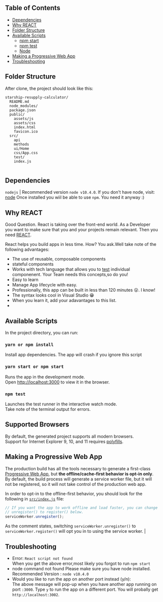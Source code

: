 
## Table of Contents


- [Dependencies](#dependencies)
- [Why REACT](#why-react)
- [Folder Structure](#folder-structure)
- [Available Scripts](#available-scripts)
  - [npm start](#npm-start)
  - [npm test](#npm-test)
  - [Node](#node)
- [Making a Progressive Web App](#making-a-progressive-web-app)
- [Troubleshooting](#making-a-progressive-web-app)


## Folder Structure

After clone, the project should look like this:

```
starship-resupply-calculator/
  README.md
  node_modules/
  package.json
  public/
    assets/js
    assets/css
    index.html
    favicon.ico
  src/
    api
    methods
    ui/Home    
    css/App.css
    test/  
    index.js
    
```

## Dependencies
`nodejs` | Recommended version `node v10.4.0`.
If you don't have node, visit: [node](#https://nodejs.org) 
Once installed you wiil be able to use `npm`. You need it anyway :)

## Why REACT
Good Question. React is taking over the front-end world. As a Developer you want to make sure that you and your projects remain relevant. Then you need [REACT](#). 

React helps you build apps in less time. How? You ask.Well take note of the following advantages:

  - The use of reusable, composable components
  - stateful components
  - Works with tech language that allows you to [test](#https://jestjs.io/) individual componenent. Your Team needs this concepts,so do you!
  - Easy to learn
  -  Manage App lifecycle with easy.
  - Professionally, this app can be built in less than 120 minutes 😮. I know!
  - The syntax looks cool in Visual Studio 😁
  - When you learn it, add your adavantages to this list.
  - 


## Available Scripts

In the project directory, you can run:

### `yarn or npm install`

Install app dependencies. The app will crash if you ignore this script

### `yarn start or npm start`

Runs the app in the development mode.<br>
Open [http://localhost:3000](http://localhost:3000) to view it in the browser.


### `npm test`

Launches the test runner in the interactive watch mode.<br>
Take note of the terminal output for errors.


## Supported Browsers

By default, the generated project supports all modern browsers.<br>
Support for Internet Explorer 9, 10, and 11 requires [polyfills](https://github.com/facebook/create-react-app/blob/master/packages/react-app-polyfill/README.md).




## Making a Progressive Web App

The production build has all the tools necessary to generate a first-class
[Progressive Web App](https://developers.google.com/web/progressive-web-apps/),
but **the offline/cache-first behavior is opt-in only**. By default,
the build process will generate a service worker file, but it will not be
registered, so it will not take control of the production web app.

In order to opt-in to the offline-first behavior, you should look for the
following in  [`src/index.js`](src/index.js) file:

```js
// If you want the app to work offline and load faster, you can change
// unregister() to register() below.
serviceWorker.unregister();
```

As the comment states, switching `serviceWorker.unregister()` to
`serviceWorker.register()` will opt you in to using the service worker.
                                                                   |

## Troubleshooting
 
- Error: `React script not found`  <br />
    When you get the above error,most likely you forgot to run `npm start`
- node command not found
  Please make sure you have node installed. <br />
  Recommended Version : `node v10.4.0`
- Would you like to run the app on another port instead (y/n):<br/>
  The above message will pop-up when you have another app running on port `:3000`.
  Type `y` to run the app on a different port. You will probally get `http://localhost:3002`.






